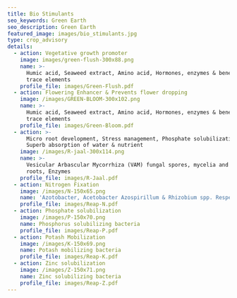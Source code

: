 ```yaml
---
title: Bio Stimulants
seo_keywords: Green Earth
seo_description: Green Earth
featured_image: images/bio_stimulants.jpg
type: crop_advisory
details:
  - action: Vegetative growth promoter
    image: images/green-flush-300x88.png
    name: >-
      Humic acid, Seaweed extract, Amino acid, Hormones, enzymes & beneficial
      trace elements
    profile_file: images/Green-Flush.pdf
  - action: Flowering Enhancer & Prevents flower dropping
    image: /images/GREEN-BLOOM-300x102.png
    name: >-
      Humic acid, Seaweed extract, Amino acid, Hormones, enzymes & beneficial
      trace elements
    profile_file: images/Green-Bloom.pdf
  - action: >-
      Micro root development, Stress management, Phosphate solubilization,
      Superb absorption of water & nutrient
    image: /images/R-jaal-300x114.png
    name: >-
      Vesicular Arbascular Mycorrhiza (VAM) fungal spores, mycelia and infected
      roots, Enzymes
    profile_file: images/R-Jaal.pdf
  - action: Nitrogen Fixation
    image: /images/N-150x65.png
    name: 'Azotobacter, Acetobacter Azospirillum & Rhizobium spp. Respectively'
    profile_file: images/Reap-N.pdf
  - action: Phosphate solubilization
    image: /images/P-150x70.png
    name: Phosphorus solubilizing bacteria
    profile_file: images/Reap-P.pdf
  - action: Potash Mobilization
    image: /images/K-150x69.png
    name: Potash mobilizing bacteria
    profile_file: images/Reap-K.pdf
  - action: Zinc solubilization
    image: /images/Z-150x71.png
    name: Zinc solubilizing bacteria
    profile_file: images/Reap-Z.pdf
---
```


